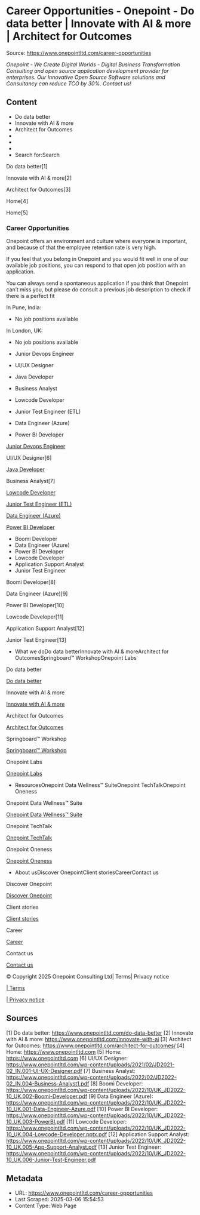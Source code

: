 # Career Opportunities - Onepoint - Do data better | Innovate with AI & more | Architect for Outcomes

Source: https://www.onepointltd.com/career-opportunities

*Onepoint - We Create Digital Worlds - Digital Business Transformation Consulting and open source application development provider for enterprises. Our Innovative Open Source Software solutions and Consultancy can reduce TCO by 30%. Contact us!*

## Content

- Do data better
- Innovate with AI & more
- Architect for Outcomes
- 
- 
- 
- Search for:Search

Do data better[1]

Innovate with AI & more[2]

Architect for Outcomes[3]

Home[4]

Home[5]

### Career Opportunities

Onepoint offers an environment and culture where everyone is important, and because of that the employee retention rate is very high.

If you feel that you belong in Onepoint and you would fit well in one of our available job positions, you can respond to that open job position with an application.

You can always send a spontaneous application if you think that Onepoint can’t miss you, but please do consult a previous job description to check if there is a perfect fit

In Pune, India:

- No job positions available

In London, UK:

- No job positions available

- Junior Devops Engineer
- UI/UX Designer
- Java Developer
- Business Analyst
- Lowcode Developer
- Junior Test Engineer (ETL)
- Data Engineer (Azure)
- Power BI Developer

[Junior Devops Engineer](/wp-content/uploads/2021/02/Not_active_-_Junior_Devops_Engineer.pdf)

UI/UX Designer[6]

[Java Developer](/wp-content/uploads/2021/02/JD2021-02_IN.003-Java-Developer.pdf)

Business Analyst[7]

[Lowcode Developer](/wp-content/uploads/2022/10/PUNE_JD2022-10_IN.004-Lowcode-Developer.pdf)

[Junior Test Engineer (ETL)](/wp-content/uploads/2022/10/PUNE_JD2022-10_IN.006-Junior-Test-Engineer.pptx.pdf)

[Data Engineer (Azure)](/wp-content/uploads/2022/10/PUNE_JD2022-10_IN.001-Data-Engineer-Azure.pptx.pdf)

[Power BI Developer](/wp-content/uploads/2022/10/PUNE_JD2022-10_IN.003-Power-BI.pdf)

- Boomi Developer
- Data Engineer (Azure)
- Power BI Developer
- Lowcode Developer
- Application Support Analyst
- Junior Test Engineer

Boomi Developer[8]

Data Engineer (Azure)[9]

Power BI Developer[10]

Lowcode Developer[11]

Application Support Analyst[12]

Junior Test Engineer[13]

- What we doDo data betterInnovate with AI & moreArchitect for OutcomesSpringboard™ WorkshopOnepoint Labs

Do data better

[Do data better](/do-data-better)

Innovate with AI & more

[Innovate with AI & more](/innovate-with-ai-more/)

Architect for Outcomes

[Architect for Outcomes](/architect-for-outcomes/)

Springboard™ Workshop

[Springboard™ Workshop](/onepoint-springboard/)

Onepoint Labs

[Onepoint Labs](/onepoint-labs/)

- ResourcesOnepoint Data Wellness™ SuiteOnepoint TechTalkOnepoint Oneness

Onepoint Data Wellness™ Suite

[Onepoint Data Wellness™ Suite](/data-wellness/)

Onepoint TechTalk

[Onepoint TechTalk](/techtalk)

Onepoint Oneness

[Onepoint Oneness](/oneness/)

- About usDiscover OnepointClient storiesCareerContact us

Discover Onepoint

[Discover Onepoint](/discover-onepoint/)

Client stories

[Client stories](/client-stories/)

Career

[Career](/career-opportunities/)

Contact us

[Contact us](/contact-us/)

© Copyright 2025 Onepoint Consulting Ltd| Terms| Privacy notice

[| Terms](/policies/)

[| Privacy notice](/policies/privacy-policy/)


## Sources

[1] Do data better: https://www.onepointltd.com/do-data-better
[2] Innovate with AI & more: https://www.onepointltd.com/innovate-with-ai
[3] Architect for Outcomes: https://www.onepointltd.com/architect-for-outcomes/
[4] Home: https://www.onepointltd.com
[5] Home: https://www.onepointltd.com
[6] UI/UX Designer: https://www.onepointltd.com/wp-content/uploads/2021/02/JD2021-02_IN.001-UI-UX-Designer.pdf
[7] Business Analyst: https://www.onepointltd.com/wp-content/uploads/2022/02/JD2022-02_IN.004-Business-Analyst1.pdf
[8] Boomi Developer: https://www.onepointltd.com/wp-content/uploads/2022/10/UK_JD2022-10_UK.002-Boomi-Developer.pdf
[9] Data Engineer (Azure): https://www.onepointltd.com/wp-content/uploads/2022/10/UK_JD2022-10_UK.001-Data-Engineer-Azure.pdf
[10] Power BI Developer: https://www.onepointltd.com/wp-content/uploads/2022/10/UK_JD2022-10_UK.003-PowerBI.pdf
[11] Lowcode Developer: https://www.onepointltd.com/wp-content/uploads/2022/10/UK_JD2022-10_UK.004-Lowcode-Developer.pptx.pdf
[12] Application Support Analyst: https://www.onepointltd.com/wp-content/uploads/2022/10/UK_JD2022-10_UK.005-App-Support-Analyst.pdf
[13] Junior Test Engineer: https://www.onepointltd.com/wp-content/uploads/2022/10/UK_JD2022-10_UK.006-Junior-Test-Engineer.pdf

## Metadata

- URL: https://www.onepointltd.com/career-opportunities
- Last Scraped: 2025-03-06 15:54:53
- Content Type: Web Page
